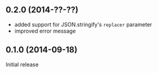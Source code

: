 ## 0.2.0 (2014-??-??)

 - added support for JSON.stringify's `replacer` parameter
 - improved error message

## 0.1.0 (2014-09-18)

Initial release
